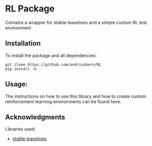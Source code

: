 # RL Package

Contains a wrapper for stable-baselines and a simple custom RL test environment

## Installation

To install the package and all dependencies:

```
git clone https://github.com/andriusbern/RL
pip install -e .
```

## Usage:

The instructions on how to use this library and how to create custom reinforcement learning environments can be found here.

## Acknowledgments

Libraries used:

- [stable-baselines](https://github.com/hill-a/stable-baselines)